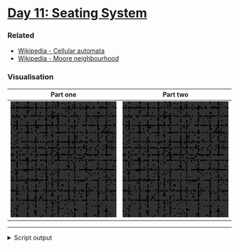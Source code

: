 # [Day 11: Seating System](https://adventofcode.com/2020/day/11)

### Related

* [Wikipedia - Cellular automata](https://en.wikipedia.org/wiki/Cellular_automaton)
* [Wikipedia - Moore neighbourhood](https://en.wikipedia.org/wiki/Moore_neighborhood)

### Visualisation

| Part one                       | Part two                       |
| ------------------------------ | ------------------------------ |
| ![partOne gif](0.gif?raw=true) | ![partTwo gif](1.gif?raw=true) |

---

<details><summary>Script output</summary>

```
❯ python .\python\
AoC 2020: day 11 - Seating System
Python 3.8.5

Test cases
1.1 pass
2.1 pass

Answers
Part 1: 2283
Part 2: 2054

❯ go run .\go\
AoC 2020: day 11 - Seating System
Go go1.15.2

Test cases
1.1 pass
2.1 pass

Answers
Part 1: 2283
Part 2: 2054
```

</details>
